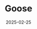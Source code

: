 ---  
layout: startup_page  
title: "Goose"  
id: "goose.pet"  
permalink: "/goosegoose.pet02252025/"  
website: "https://www.goose.pet/"  
funding_round: "Seed"  
funding_amount: "$13.4M"  
investors: "B Capital, First Round Capital, The 81 Collection, Imaginary Ventures, BoxGroup"  
about: "Goose is a technology company developing an operating system for pet care providers. The platform offers real-time e-commerce, revenue management tools, unified workflows, and advanced analytics to streamline operations and enhance customer experiences within the pet care industry."  
markets: "Pet Care, E-commerce, SaaS"  
hq: "Chicago, Illinois, United States"  
founded_year: "2023"  
linkedin: ""  
twitter: ""  
instagram: ""  
facebook: ""  
crunchbase: ""  
pitchbook: ""  

date_display: "25-Feb-2025"  
date: "2025-02-25"

# SEO Optimization  
meta_title: "Goose - Seed Funding ($13.4M)"  
meta_description: "Goose, Goose is a technology company developing an operating system for pet care providers. The platform offers real-time e-commerce, revenue management tool..."  
meta_keywords: "Goose, Pet Care, E-commerce, SaaS, Seed funding"  
canonical_url: "https://startup.projectstartups.com/goosegoose.pet02252025/"  
---